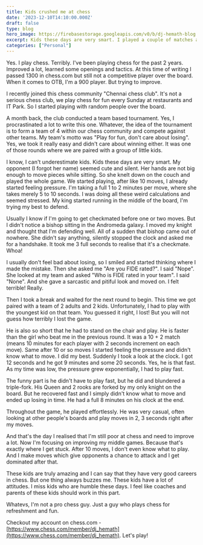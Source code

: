 ```yaml
---
title: Kids crushed me at chess
date: '2023-12-10T14:10:00.000Z'
draft: false
type: blog
hero_image: https://firebasestorage.googleapis.com/v0/b/dj-hemath-blog.appspot.com/o/blog-images%2Fkid-playing-chess.jpeg?alt=media&token=ba9c1f3d-7f92-416e-97ca-2a19b382d90d
excerpt: Kids these days are very smart. I played a couple of matches against kids and they crushed me with out much effort. These games reminded me that how bad I'm at chess and forced me to improve a lot at it.
categories: ["Personal"]
---
```

Yes. I play chess. Terribly. I've been playing chess for the past 2 years. Improved a lot, learned some openings and tactics. At this time of writing I passed 1300 in chess.com but still not a competitive player over the board. When it comes to OTB, I'm a 900 player. But trying to improve.

I recently joined this chess community "Chennai chess club". It's not a serious chess club, we play chess for fun every Sunday at restaurants and IT Park. So I started playing with random people over the board.

A month back, the club conducted a team based tournament. Yes, I procrastinated a lot to write this one. Whatever, the idea of the tournament is to form a team of 4 within our chess community and compete against other teams. My team's motto was "Play for fun, don't care about losing". Yes, we took it really easy and didn't care about winning either. It was one of those rounds where we are paired with a group of little kids.

I know, I can't underestimate kids. Kids these days are very smart. My opponent (I forgot her name) seemed cute and silent. Her hands are not big enough to move pieces while sitting. So she knelt down on the couch and played the whole game. We started playing, after like 10 moves, I already started feeling pressure. I'm taking a full 1 to 2 minutes per move, where she takes merely 5 to 10 seconds. I was doing all these weird calculations and seemed stressed. My king started running in the middle of the board, I'm trying my best to defend.

Usually I know if I'm going to get checkmated before one or two moves. But I didn't notice a bishop sitting in the Andromeda galaxy. I moved my knight and thought that I'm defending well. All of a sudden that bishop came out of nowhere. She didn't say anything, silently stopped the clock and asked me for a handshake. It took me 3 full seconds to realise that it's a checkmate. Whoa!

I usually don't feel bad about losing, so I smiled and started thinking where I made the mistake. Then she asked me "Are you FIDE rated?". I said "Nope". She looked at my team and asked "Who is FIDE rated in your team". I said "None". And she gave a sarcastic and pitiful look and moved on. I felt terrible! Really.

Then I took a break and waited for the next round to begin. This time we got paired with a team of 2 adults and 2 kids. Unfortunately, I had to play with the youngest kid on that team. You guessed it right, I lost! But you will not guess how terribly I lost the game.

He is also so short that he had to stand on the chair and play. He is faster than the girl who beat me in the previous round. It was a 10 + 2 match (means 10 minutes for each player with 2 seconds increment on each move). Same after 10 or so moves I started feeling the pressure and didn't know what to move. I did my best. Suddenly I took a look at the clock. I got 12 seconds and he got 9 minutes and some 20 seconds. Yes, he is that fast. As my time was low, the pressure grew exponentially, I had to play fast.

The funny part is he didn't have to play fast, but he did and blundered a triple-fork. His Queen and 2 rooks are forked by my only knight on the board. But he recovered fast and I simply didn't know what to move and ended up losing in time. He had a full 8 minutes on his clock at the end.

Throughout the game, he played effortlessly. He was very casual, often looking at other people's boards and play moves in 2, 3 seconds right after my moves.

And that's the day I realised that I'm still poor at chess and need to improve a lot. Now I'm focusing on improving my middle games. Because that's exactly where I get stuck. After 10 moves, I don't even know what to play. And I make moves which give opponents a chance to attack and I get dominated after that.

These kids are truly amazing and I can say that they have very good careers in chess. But one thing always buzzes me. These kids have a lot of attitudes. I miss kids who are humble these days. I feel like coaches and parents of these kids should work in this part.

Whatevs, I'm not a pro chess guy. Just a guy who plays chess for refreshment and fun.

Checkout my account on chess.com - [https://www.chess.com/member/dj_hemath](https://www.chess.com/member/dj_hemath). Let's play!